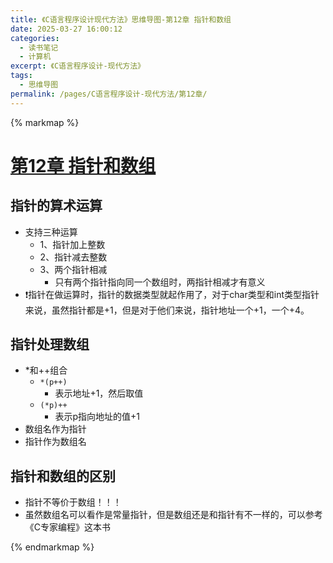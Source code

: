 ```yaml
---
title: 《C语言程序设计现代方法》思维导图-第12章 指针和数组
date: 2025-03-27 16:00:12
categories:
  - 读书笔记
  - 计算机
excerpt: 《C语言程序设计-现代方法》
tags:
  - 思维导图
permalink: /pages/C语言程序设计-现代方法/第12章/
---
```


{% markmap %}

# [第12章 指针和数组](/pages/C语言程序设计-现代方法/思维导图/汇总/)

## 指针的算术运算
- 支持三种运算
    - 1、指针加上整数
    - 2、指针减去整数
    - 3、两个指针相减
        - 只有两个指针指向同一个数组时，两指针相减才有意义
- ❗指针在做运算时，指针的数据类型就起作用了，对于char类型和int类型指针来说，虽然指针都是+1，但是对于他们来说，指针地址一个+1，一个+4。
## 指针处理数组
- *和++组合
    - `*(p++)`
        - 表示地址+1，然后取值
    - `(*p)++`
        - 表示p指向地址的值+1
- 数组名作为指针
- 指针作为数组名
## 指针和数组的区别
- 指针不等价于数组！！！
- 虽然数组名可以看作是常量指针，但是数组还是和指针有不一样的，可以参考《C专家编程》这本书



{% endmarkmap %}